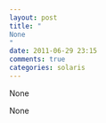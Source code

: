 ```yaml
---
layout: post
title: "
None
"
date: 2011-06-29 23:15
comments: true
categories: solaris
---
```


None


None

